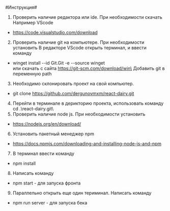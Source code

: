 #Инструкция#

1. Проверить наличие редактора или ide. При необходимости скачать 
Например VScode 
- https://code.visualstudio.com/download
2. Проверить наличие git на компьютере. При необходимости установить 
В редакторе VScode открыть терминал, и ввести команду
- winget install --id Git.Git -e --source winget\
или скачать с сайта https://git-scm.com/download/win\
Добавить git в переменную path
3. Необходимо склонировать проект на свой компьютер. 
- git clone https://github.com/dergunovmxm/react-dairy.git
4. Перейти в терминале в дерикторию проекта, использовать команду cd .\react-dairy.git\
5. Проверить наличие node js. При необходимости установить
- https://nodejs.org/en/download/
6. Установить пакетный менеджер npm
- https://docs.npmjs.com/downloading-and-installing-node-js-and-npm
7. В терминал ввести команду 
- npm install 
8. Написать команду 
- npm start - для запуска фронта
9. Параллельно открыть еще один териминал. Написать команду 
- npm run server - для запуска бека
